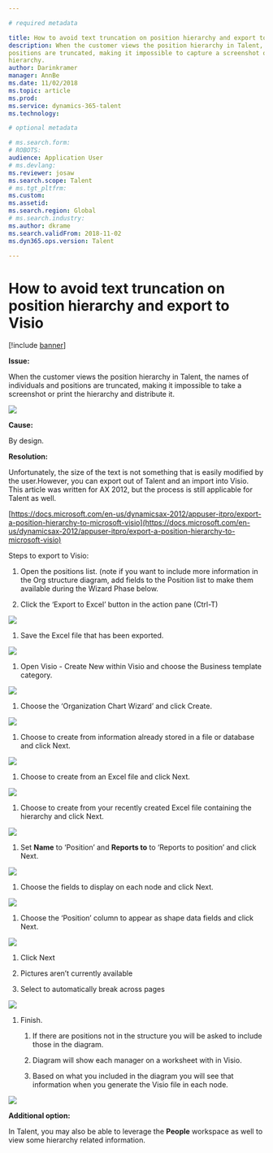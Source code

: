 ```yaml
---

# required metadata

title: How to avoid text truncation on position hierarchy and export to Visio
description: When the customer views the position hierarchy in Talent, the names of individuals and
positions are truncated, making it impossible to capture a screenshot or print the
hierarchy.
author: Darinkramer
manager: AnnBe
ms.date: 11/02/2018
ms.topic: article
ms.prod: 
ms.service: dynamics-365-talent
ms.technology: 

# optional metadata

# ms.search.form: 
# ROBOTS: 
audience: Application User
# ms.devlang: 
ms.reviewer: josaw
ms.search.scope: Talent
# ms.tgt_pltfrm: 
ms.custom: 
ms.assetid: 
ms.search.region: Global
# ms.search.industry: 
ms.author: dkrame
ms.search.validFrom: 2018-11-02
ms.dyn365.ops.version: Talent

---
```


# How to avoid text truncation on position hierarchy and export to Visio

[!include [banner](includes/banner.md)]


**Issue:**

When the customer views the position hierarchy in Talent, the names of individuals and positions are truncated, making it impossible to take a screenshot or print the hierarchy and distribute it.

![](media/position-h.png)

**Cause:**

By design.  

**Resolution:**

Unfortunately, the size of the text is not something that is easily modified by
the user.However, you can export out of Talent and an import into Visio. This
article was written for AX 2012, but the process is still applicable for Talent
as well.

[https://docs.microsoft.com/en-us/dynamicsax-2012/appuser-itpro/export-a-position-hierarchy-to-microsoft-visio](https://docs.microsoft.com/en-us/dynamicsax-2012/appuser-itpro/export-a-position-hierarchy-to-microsoft-visio)

Steps to export to Visio:

1.  Open the positions list. (note if you want to include more information in
    the Org structure diagram, add fields to the Position list to make them
    available during the Wizard Phase below.

2.  Click the ‘Export to Excel’ button in the action pane (Ctrl-T)

![](media/org-admin.png)

1.  Save the Excel file that has been exported.

![](media/export-excel.png)

1.  Open Visio - Create New within Visio and choose the Business template
    category.

![](media/new.png)

1.  Choose the ‘Organization Chart Wizard’ and click Create.

![](media/orgchart-wizard.png)

1.  Choose to create from information already stored in a file or database and
    click Next.

![](media/orgchart-wizard7.png)

1.  Choose to create from an Excel file and click Next.

![](media/orgchart-wizard3.png)

1.  Choose to create from your recently created Excel file containing the
    hierarchy and click Next.

![](media/orgchart-wizard2.png)

1.  Set **Name** to ‘Position’ and **Reports to** to ‘Reports to position’ and
    click Next.

![](media/orgchart-wizard1.png)

1.  Choose the fields to display on each node and click Next.

![](media/orgchart-wizard5.png)

1.  Choose the ‘Position’ column to appear as shape data fields and click Next.

![](media/orgchart-wizard6.png)

1.  Click Next

2.  Pictures aren’t currently available

3.  Select to automatically break across pages

![](media/orgchart-wizard4.png)

1.  Finish.

    1.  If there are positions not in the structure you will be asked to include
        those in the diagram.

    2.  Diagram will show each manager on a worksheet with in Visio.

    3.  Based on what you included in the diagram you will see that information
        when you generate the Visio file in each node.

![](media/hierarchy.png)

**Additional option:**

In Talent, you may also be able to leverage the **People** workspace as well to view some hierarchy related information.
